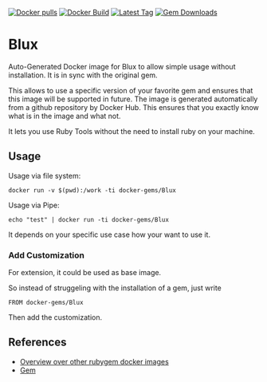 [![Docker pulls](https://img.shields.io/docker/pulls/rubygem/Blux.svg)](https://hub.docker.com/r/rubygem/Blux/)
[![Docker Build](https://img.shields.io/docker/automated/rubygem/Blux.svg)](https://hub.docker.com/r/rubygem/Blux/)
[![Latest Tag](https://img.shields.io/github/tag/docker-rubygem/Blux.svg)](https://hub.docker.com/r/rubygem/Blux/)
[![Gem Downloads](https://img.shields.io/gem/dt/Blux.svg)](https://rubygems.org/gems/Blux/)
# Blux

Auto-Generated Docker image for Blux to allow simple usage without installation.
It is in sync with the original gem.

This allows to use a specific version of your favorite gem and ensures that this image will be supported in future.
The image is generated automatically from a github repository by Docker Hub.
This ensures that you exactly know what is in the image and what not.

It lets you use Ruby Tools without the need to install ruby on your machine.

## Usage

Usage via file system:

`docker run -v $(pwd):/work -ti docker-gems/Blux`

Usage via Pipe:

`echo "test" | docker run -ti docker-gems/Blux`

It depends on your specific use case how your want to use it.

### Add Customization

For extension, it could be used as base image.

So instead of struggeling with the installation of a gem, just write

`FROM docker-gems/Blux`

Then add the customization.

## References

 - [Overview over other rubygem docker images](https://github.com/thinkbot/docker-rubygem)
 - [Gem](https://rubygems.org/gems/Blux/)
